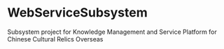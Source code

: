 # WebServiceSubsystem
Subsystem project for Knowledge Management and Service Platform for Chinese Cultural Relics Overseas
